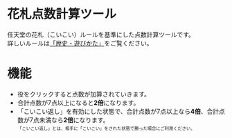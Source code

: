 # 花札点数計算ツール
任天堂の花札（こいこい）ルールを基準にした点数計算ツールです。
<br>詳しいルールは<a href ="https://www.nintendo.co.jp/others/hanafuda_kabufuda/howtoplay/index.html">「歴史・遊びかた」</a>をご覧ください。
# 機能
* 役をクリックすると点数が加算されていきます。
* 合計点数が7点以上になると<strong>2倍</strong>になります。
* 「こいこい返し」を有効にした状態で、合計点数が7点以上なら<strong>4倍</strong>、合計点数が7点未満なら<strong>2倍</strong>になります。
<br><font size ="1">「こいこい返し」とは、相手に「こいこい」をされた状態で勝った場合にご利用ください。</font>
<br>
